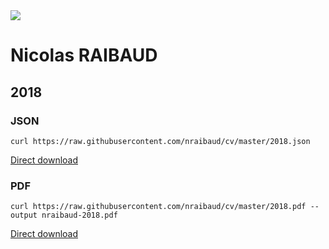 <img src="https://media.giphy.com/media/zOvBKUUEERdNm/giphy.gif" />

# Nicolas RAIBAUD

## 2018

### JSON
```curl
curl https://raw.githubusercontent.com/nraibaud/cv/master/2018.json
```

[Direct download](https://raw.githubusercontent.com/nraibaud/cv/master/2018.json)

### PDF
```curl
curl https://raw.githubusercontent.com/nraibaud/cv/master/2018.pdf --output nraibaud-2018.pdf
```

[Direct download](https://raw.githubusercontent.com/nraibaud/cv/master/2018.pdf)

